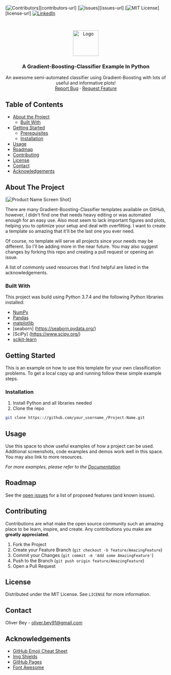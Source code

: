 <!-- PROJECT SHIELDS -->
<!--
*** I'm using markdown "reference style" links for readability.
*** Reference links are enclosed in brackets [ ] instead of parentheses ( ).
*** See the bottom of this document for the declaration of the reference variables
*** for contributors-url, forks-url, etc. This is an optional, concise syntax you may use.
*** https://www.markdownguide.org/basic-syntax/#reference-style-links
-->
[![Contributors][contributors-shield]][contributors-url]
[![Issues][issues-shield]][issues-url]
[![MIT License][license-shield]][license-url]
[![LinkedIn][linkedin-shield]][linkedin-url]

<!-- PROJECT LOGO -->
<br />
<p align="center">
  <a href="https://github.com/GitHubOliverB/Gradient_Boosting_Classifier">
    <img src="Plots\Visualization\GBT_Classifier_Crosstraining_0_Visualization_Signal_Probabilty_XY_Background_No_Data.png" alt="Logo" width="80" height="80">
  </a>
  <h3 align="center">A Gradient-Boosting-Classifier Example In Python</h3>
  <p align="center">
    An awesome semi-automated classifier using Gradient-Boosting with lots of useful and informative plots!
    <br />
    <a href="https://github.com/GitHubOliverB/Gradient_Boosting_Classifier/issues">Report Bug</a>
    ·
    <a href="https://github.com/GitHubOliverB/Gradient_Boosting_Classifier/issues">Request Feature</a>
  </p>
</p>

<!-- TABLE OF CONTENTS -->
## Table of Contents

* [About the Project](#about-the-project)
  * [Built With](#built-with)
* [Getting Started](#getting-started)
  * [Prerequisites](#prerequisites)
  * [Installation](#installation)
* [Usage](#usage)
* [Roadmap](#roadmap)
* [Contributing](#contributing)
* [License](#license)
* [Contact](#contact)
* [Acknowledgements](#acknowledgements)



<!-- ABOUT THE PROJECT -->
## About The Project

[![Product Name Screen Shot][Tree-screenshot]]

There are many Gradient-Boosting-Classifier templates available on GitHub, however, 
I didn't find one that needs heavy editing or was automated enough for an easy use.
Also most seem to lack important figures and plots, helping you to optimize your setup and deal with overfitting.
I want to create a template so amazing that it'll be the last one you ever need. 

Of course, no template will serve all projects since your needs may be different. So I'll be adding more in the near future. You may also suggest changes by forking this repo and creating a pull request or opening an issue.

A list of commonly used resources that I find helpful are listed in the acknowledgements.

### Built With
This project was build using Python 3.7.4 and the following Python libraries installed:

* [NumPy](http://www.numpy.org/)
* [Pandas](http://pandas.pydata.org)
* [matplotlib](http://matplotlib.org/)
* [seaborn] (https://seaborn.pydata.org/)
* [SciPy] (https://www.scipy.org/)
* [scikit-learn](http://scikit-learn.org/stable/)

<!-- GETTING STARTED -->
## Getting Started

This is an example on how to use this template for your own classification problems.
To get a local copy up and running follow these simple example steps.

### Installation

1. Install Python and all libraries needed
2. Clone the repo
```sh
git clone https:://github.com/your_username_/Project-Name.git
```

<!-- USAGE EXAMPLES -->
## Usage

Use this space to show useful examples of how a project can be used. Additional screenshots, code examples and demos work well in this space. You may also link to more resources.

_For more examples, please refer to the [Documentation](https://example.com)_



<!-- ROADMAP -->
## Roadmap

See the [open issues](https://github.com/GitHubOliverB/Gradient_Boosting_Classifier/issues) for a list of proposed features (and known issues).



<!-- CONTRIBUTING -->
## Contributing

Contributions are what make the open source community such an amazing place to be learn, inspire, and create. Any contributions you make are **greatly appreciated**.

1. Fork the Project
2. Create your Feature Branch (`git checkout -b feature/AmazingFeature`)
3. Commit your Changes (`git commit -m 'Add some AmazingFeature'`)
4. Push to the Branch (`git push origin feature/AmazingFeature`)
5. Open a Pull Request



<!-- LICENSE -->
## License

Distributed under the MIT License. See `LICENSE` for more information.


<!-- CONTACT -->
## Contact

Oliver Bey - oliver.bey91@gmail.com



<!-- ACKNOWLEDGEMENTS -->
## Acknowledgements
* [GitHub Emoji Cheat Sheet](https://www.webpagefx.com/tools/emoji-cheat-sheet)
* [Img Shields](https://shields.io)
* [GitHub Pages](https://pages.github.com)
* [Font Awesome](https://fontawesome.com)





<!-- MARKDOWN LINKS & IMAGES -->
<!-- https://www.markdownguide.org/basic-syntax/#reference-style-links -->
[contributors-shield]: 
[contributors-url]: 
[issues-shield]: 
[issues-url]: 
[license-shield]: 
[license-url]: 
[linkedin-shield]: https://img.shields.io/badge/-LinkedIn-black.svg?style=flat-square&logo=linkedin&colorB=555
[linkedin-url]: https://www.linkedin.com/in/oliver-bey-2b148918b/
[Tree-screenshot]: Plots\Decision_Trees\GBT_Classifier_Example_0_Decision_Tree_0.png
